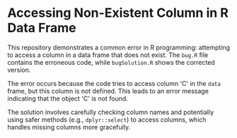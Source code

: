 # Accessing Non-Existent Column in R Data Frame
This repository demonstrates a common error in R programming: attempting to access a column in a data frame that does not exist. The `bug.R` file contains the erroneous code, while `bugSolution.R` shows the corrected version.

The error occurs because the code tries to access column 'C' in the `data` frame, but this column is not defined.  This leads to an error message indicating that the object 'C' is not found.

The solution involves carefully checking column names and potentially using safer methods (e.g., `dplyr::select`) to access columns, which handles missing columns more gracefully.